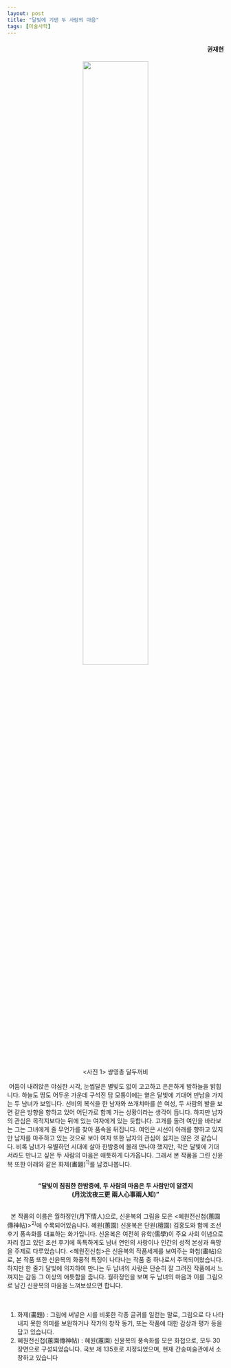```yaml
---
layout: post
title: "달빛에 기댄 두 사람의 마음"
tags: [미술사학]
---
```


<h4><div style="text-align:right"><b>권재현</b></div></h4>

<center><figure><img src="https://user-images.githubusercontent.com/64909586/155538870-63b15eac-cc58-4b43-a287-2be3d1aed6fa.png?raw=true" width="60%" height="60%"><figcaption><사진 1> 쌍영총 달두꺼비</figcaption></figure></center>

&nbsp;어둠이 내려앉은 야심한 시각, 눈썹달은 별빛도 없이 고고하고 은은하게 밤하늘을 밝힙니다. 하늘도 땅도 어두운 가운데 구석진 담 모퉁이에는 옅은 달빛에 기대어 만남을 가지는 두 남녀가 보입니다. 선비의 복식을 한 남자와 쓰개치마를 쓴 여성, 두 사람의 발을 보면 같은 방향을 향하고 있어 어딘가로 함께 가는 상황이라는 생각이 듭니다. 하지만 남자의 관심은 목적지보다는 뒤에 있는 여자에게 있는 듯합니다. 고개를 돌려 여인을 바라보는 그는 그녀에게 줄 무언가를 찾아 품속을 뒤집니다. 여인은 시선이 아래를 향하고 있지만 남자를 마주하고 있는 것으로 보아 여자 또한 남자의 관심이 싫지는 않은 것 같습니다. 비록 남녀가 유별하던 시대에 살아 한밤중에 몰래 만나야 했지만, 작은 달빛에 기대서라도 만나고 싶은 두 사람의 마음은 애틋하게 다가옵니다. 그래서 본 작품을 그린 신윤복 또한 아래와 같은 화제(畵題)<sup>1)</sup>를 남겼나봅니다.  

<br>
<center><b>“달빛이 침침한 한밤중에, 두 사람의 마음은 두 사람만이 알겠지
<br> (月沈沈夜三更 兩人心事兩人知)”</b></center>
<br>

&nbsp;  본 작품의 이름은 월하정인(月下情人)으로, 신윤복의 그림을 모은 <혜원전신첩(蕙園傳神帖)><sup>2)</sup>에 수록되어있습니다. 혜원(蕙園) 신윤복은 단원(檀園) 김홍도와 함께 조선 후기 풍속화를 대표하는 화가입니다. 신윤복은 여전히 유학(儒學)이 주요 사회 이념으로 자리 잡고 있던 조선 후기에 독특하게도 남녀 연인의 사랑이나 인간의 성적 본성과 욕망을 주제로 다루었습니다. <혜원전신첩>은 신윤복의 작품세계를 보여주는 화첩(畵帖)으로, 본 작품 또한 신윤복의 화풍적 특징이 나타나는 작품 중 하나로서 주목되어왔습니다. 하지만 한 줄기 달빛에 의지하여 만나는 두 남녀의 사랑은 단순히 잘 그려진 작품에서 느껴지는 감동 그 이상의 애틋함을 줍니다. 월하정인을 보며 두 남녀의 마음과 이를 그림으로 남긴 신윤복의 마음을 느껴보셨으면 합니다.
<br>
<br>
<br>
1) 화제(畵題) : 그림에 써넣은 시를 비롯한 각종 글귀를 일컫는 말로, 그림으로 다 나타내지 못한 의미를 보완하거나 작가의 창작 동기, 또는 작품에 대한 감상과 평가 등을 담고 있습니다.<br>
2) 혜원전신첩(蕙園傳神帖) : 혜원(蕙園) 신윤복의 풍속화를 모은 화첩으로, 모두 30장면으로 구성되었습니다. 국보 제 135호로 지정되었으며, 현재 간송미술관에서 소장하고 있습니다
